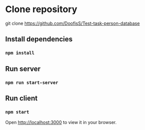 # Clone repository

git clone https://github.com/DoofisS/Test-task-person-database

## Install dependencies

### `npm install`

## Run server

### `npm run start-server`

## Run client

### `npm start`

Open [http://localhost:3000](http://localhost:3000) to view it in your browser.
